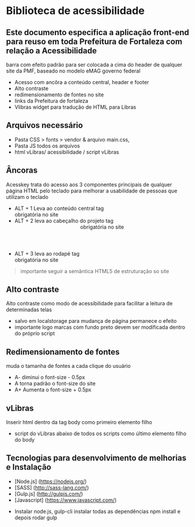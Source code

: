 # Biblioteca de acessibilidade
## Este documento especifica a aplicação front-end para reuso em toda Prefeitura de Fortaleza com relação a Acessibilidade


barra com efeito padrão para ser colocada a cima do header de qualquer site da PMF, baseado no modelo eMAG governo federal

- Acesso com ancôra a conteúdo central, header e footer
- Alto contraste 
- redimensionamento de fontes no site
- links da Prefeitura de fortaleza
- Vlibras widget para tradução de HTML para Libras


## Arquivos necessário
- Pasta CSS > fonts > vendor & arquivo main.css, 
- Pasta JS todos os arquivos
- html vLibras/ acessibilidade / script vLibras


## Âncoras
Acesskey trata do acesso aos 3 componentes principais de qualquer página HTML pelo teclado para melhorar a usabilidade
de pessoas que utilizam o teclado 

- ALT + 1 Leva ao conteúdo central tag <main> obrigatória no site
- ALT + 2 leva ao cabeçalho do projeto tag <header> obrigatória no site
- ALT + 3 leva ao rodapé tag <footer> obrigatória no site

>importante seguir a semântica HTML5 de estruturação so site

## Alto contraste
Alto contraste como modo de acessibilidade para facilitar a leitura de determinadas telas

- salvo em localstorage para mudança de página permanece o efeito
- importante logo marcas com fundo preto devem ser modificada dentro do próprio script

## Redimensionamento de fontes
muda o tamanha de fontes a cada clique do usuário

- A- diminui o font-size - 0.5px
- A  torna padrão  o font-size do site
- A+ Aumenta o font-size + 0.5px


## vLibras 
Inserir html dentro da tag body como primeiro elemento filho 
- script do vLibras abaixo de todos os scripts como último elemento filho do body

## Tecnologias para desenvolvimento de melhorias e Instalação
* [Node.js] (https://nodejs.org/)
* [SASS] (http://sass-lang.com/)
* [Gulp.js] (http://gulpjs.com/)
* [Javascript] (https://www.javascript.com/)


- Instalar node.js, gulp-cli instalar todas as dependências npm install e depois rodar gulp 
